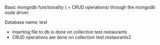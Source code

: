 Basic mongodb functionality ( + CRUD operations) through the mongodb node driver.

Database name: test

- inserting file to db is done on collection test.restaurants
- CRUD operations are done on collection test.restaurants2
